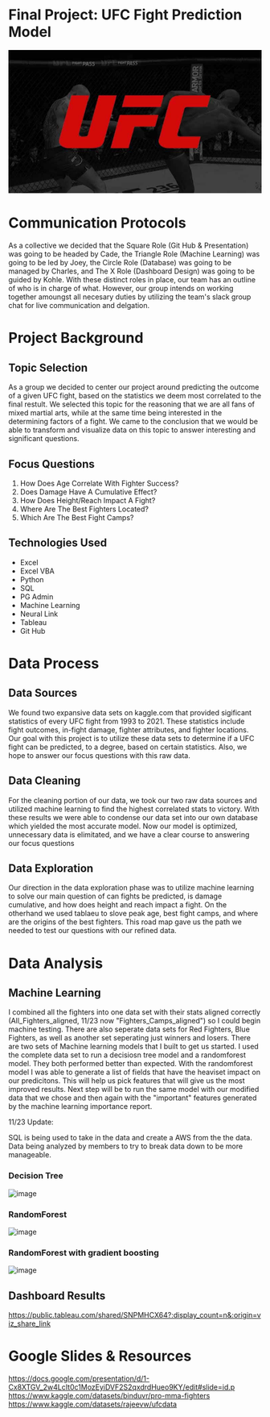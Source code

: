 # Final Project: UFC Fight Prediction Model

![image](Other/Images/ufc_logo.jpg)

# Communication Protocols
As a collective we decided that the Square Role (Git Hub & Presentation) was going to be headed by Cade, the Triangle Role (Machine Learning) was going to be led by Joey, the Circle Role (Database) was going to be managed by Charles, and The X Role (Dashboard Design) was going to be guided by Kohle. With these distinct roles in place, our team has an outline of who is in charge of what. However, our group intends on working together amoungst all necesary duties by utilizing the team's slack group chat for live communication and delgation.

# Project Background

## Topic Selection
As a group we decided to center our project around predicting the outcome of a given UFC fight, based on the statistics we deem most correlated to the final restult. We selected this topic for the reasoning that we are all fans of mixed martial arts, while at the same time being interested in the determining factors of a fight. We came to the conclusion that we would be able to transform and visualize data on this topic to answer interesting and significant questions.

## Focus Questions
1. How Does Age Correlate With Fighter Success?
2. Does Damage Have A Cumulative Effect?
3. How Does Height/Reach Impact A Fight?
4. Where Are The Best Fighters Located?
5. Which Are The Best Fight Camps?

## Technologies Used
* Excel
* Excel VBA
* Python
* SQL
* PG Admin
* Machine Learning
* Neural Link
* Tableau
* Git Hub

# Data Process

## Data Sources
 We found two expansive data sets on kaggle.com that provided sigificant statistics of every UFC fight from 1993 to 2021. These statistics include fight outcomes, in-fight damage, fighter attributes, and fighter locations. Our goal with this project is to utilize these data sets to determine if a UFC fight can be predicted, to a degree, based on certain statistics. Also, we hope to answer our focus questions with this raw data.

## Data Cleaning
For the cleaning portion of our data, we took our two raw data sources and utilized machine learning to find the highest correlated stats to victory. With these results we were able to condense our data set into our own database which yielded the most accurate model. Now our model is optimized, unnecessary data is elimitated, and we have a clear course to answering our focus questions

## Data Exploration
Our direction in the data exploration phase was to utilize machine learning to solve our main question of can fights be predicted, is damage cumulative, and how does height and reach impact a fight. On the otherhand we used tablaeu to slove peak age, best fight camps, and where are the origins of the best fighters. This road map gave us the path we needed to test our questions with our refined data.

# Data Analysis

## Machine Learning
I combined all the fighters into one data set with their stats aligned correctly (All_Fighters_aligned, 11/23 now "Fighters_Camps_aligned") so I could begin machine testing. There are also seperate data sets for Red Fighters, Blue Fighters, as well as another set seperating just winners and losers. There are two sets of Machine learning models that I built to get us started. I used the complete data set to run a decisiosn tree model and a randomforest model. They both performed better than expected. With the randomforest model I was able to generate a list of fields that have the heaviset impact on our predicitons. This will help us pick features that will give us the most improved results. Next step will be to run the same model with our modified data that we chose and then again with the "important" features generated by the machine learning importance report. 

11/23 Update: 

SQL is being used to take in the data and create a AWS from the the data. Data being analyzed by members to try to break data down to be more manageable.

### Decision Tree

![image](https://user-images.githubusercontent.com/108442512/202004934-4ca3d078-5939-49b7-a744-b6636a80414f.png)

### RandomForest

![image](https://user-images.githubusercontent.com/108442512/202005053-9b090762-e04c-490a-9e5b-f582278e0eac.png)

### RandomForest with gradient boosting

![image](https://user-images.githubusercontent.com/108442512/202005165-39ce4916-6ffa-467c-9b65-1d2f7717f8fb.png)

## Dashboard Results
https://public.tableau.com/shared/SNPMHCX64?:display_count=n&:origin=viz_share_link

# Google Slides & Resources
https://docs.google.com/presentation/d/1-Cx8XTGV_2w4LcIt0c1MozEyiDVF2S2qxdrdHueo9KY/edit#slide=id.p <br />
https://www.kaggle.com/datasets/binduvr/pro-mma-fighters <br />
https://www.kaggle.com/datasets/rajeevw/ufcdata
